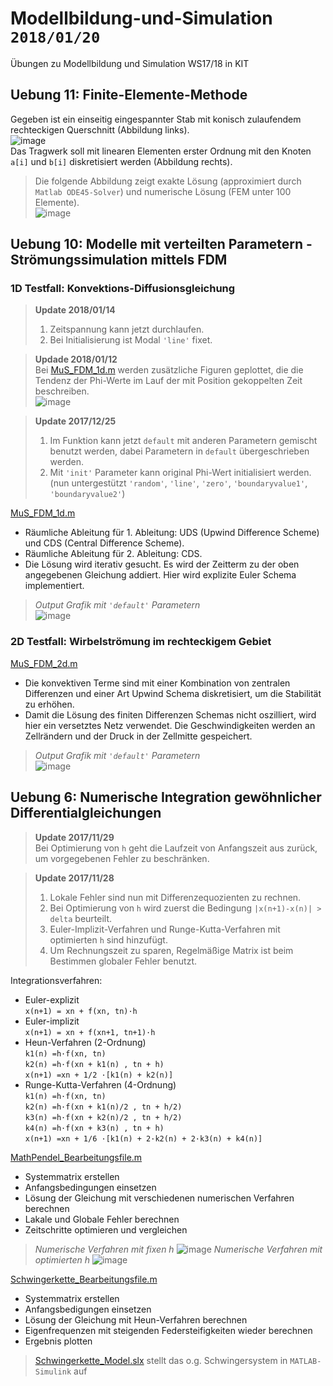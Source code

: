 # Modellbildung-und-Simulation `2018/01/20`
Übungen zu Modellbildung und Simulation WS17/18 in KIT

## Uebung 11: Finite-Elemente-Methode
Gegeben ist ein einseitig eingespannter Stab mit konisch zulaufendem rechteckigen Querschnitt (Abbildung links).  
![image](https://github.com/wenyi1994/Modellbildung-und-Simulation/blob/master/Uebung11/Abbildung.png)  
Das Tragwerk soll mit linearen Elementen erster Ordnung mit den Knoten `a[i]` und `b[i]` diskretisiert werden (Abbildung rechts).  
> Die folgende Abbildung zeigt exakte Lösung (approximiert durch `Matlab ODE45-Solver`) und numerische Lösung (FEM unter 100 Elemente).  
> ![image](https://github.com/wenyi1994/Modellbildung-und-Simulation/blob/master/Uebung11/fem_100.jpg)

## Uebung 10: Modelle mit verteilten Parametern - Strömungssimulation mittels FDM
### 1D Testfall: Konvektions-Diffusionsgleichung
> **Update 2018/01/14**
> 1. Zeitspannung kann jetzt durchlaufen.
> 2. Bei Initialisierung ist Modal `'line'` fixet.

> **Updade 2018/01/12**  
> Bei [MuS_FDM_1d.m](https://github.com/wenyi1994/Modellbildung-und-Simulation/blob/master/Uebung10/MuS_FDM_1d.m) werden zusätzliche Figuren geplottet, die die Tendenz der Phi-Werte im Lauf der mit Position gekoppelten Zeit beschreiben.  
> ![image](https://github.com/wenyi1994/Modellbildung-und-Simulation/blob/master/Uebung10/1_default_line_xt.jpg)

> **Update 2017/12/25**
> 1. Im Funktion kann jetzt `default` mit anderen Parametern gemischt benutzt werden, dabei Parametern in `default` übergeschrieben werden.
> 2. Mit `'init'` Parameter kann original Phi-Wert initialisiert werden. (nun untergestützt `'random'`, `'line'`, `'zero'`, `'boundaryvalue1'`, `'boundaryvalue2'`)

[MuS_FDM_1d.m](https://github.com/wenyi1994/Modellbildung-und-Simulation/blob/master/Uebung10/MuS_FDM_1d.m)
* Räumliche Ableitung für 1. Ableitung: UDS (Upwind Difference Scheme) und CDS (Central Difference Scheme).
* Räumliche Ableitung für 2. Ableitung: CDS.
* Die Lösung wird iterativ gesucht. Es wird der Zeitterm zu der oben angegebenen Gleichung addiert. Hier wird explizite Euler Schema implementiert.  
> *Output Grafik mit `'default'` Parametern*  
> ![image](https://github.com/wenyi1994/Modellbildung-und-Simulation/blob/master/Uebung10/1_default.jpg)

### 2D Testfall: Wirbelströmung im rechteckigem Gebiet
[MuS_FDM_2d.m](https://github.com/wenyi1994/Modellbildung-und-Simulation/blob/master/Uebung10/MuS_FDM_2d.m)
* Die konvektiven Terme sind mit einer Kombination von zentralen Differenzen und einer Art Upwind Schema diskretisiert, um die Stabilität zu erhöhen.
* Damit die Lösung des finiten Differenzen Schemas nicht oszilliert, wird hier ein versetztes Netz verwendet. Die Geschwindigkeiten werden an Zellrändern und der Druck in der Zellmitte gespeichert.
> *Output Grafik mit `'default'` Parametern*  
> ![image](https://github.com/wenyi1994/Modellbildung-und-Simulation/blob/master/Uebung10/2_default.jpg)

## Uebung 6: Numerische Integration gewöhnlicher Differentialgleichungen
> **Update 2017/11/29**  
> Bei Optimierung von `h` geht die Laufzeit von Anfangszeit aus zurück, um vorgegebenen Fehler zu beschränken.

> **Update 2017/11/28**  
> 1. Lokale Fehler sind nun mit Differenzequozienten zu rechnen.
> 2. Bei Optimierung von `h` wird zuerst die Bedingung `|x(n+1)-x(n)| > delta` beurteilt.
> 3. Euler-Implizit-Verfahren und Runge-Kutta-Verfahren mit optimierten `h` sind hinzufügt.
> 4. Um Rechnungszeit zu sparen, Regelmäßige Matrix ist beim Bestimmen globaler Fehler benutzt.

Integrationsverfahren:
  * Euler-explizit  
    `x(n+1) = xn + f(xn, tn)·h`
  * Euler-implizit  
    `x(n+1) = xn + f(xn+1, tn+1)·h`
  * Heun-Verfahren (2-Ordnung)  
    `k1(n) =h·f(xn, tn)`  
    `k2(n) =h·f(xn + k1(n) , tn + h)`  
    `x(n+1) =xn + 1/2 ·[k1(n) + k2(n)]`
  * Runge-Kutta-Verfahren (4-Ordnung)  
    `k1(n) =h·f(xn, tn)`  
    `k2(n) =h·f(xn + k1(n)/2 , tn + h/2)`  
    `k3(n) =h·f(xn + k2(n)/2 , tn + h/2)`  
    `k4(n) =h·f(xn + k3(n) , tn + h)`  
    `x(n+1) =xn + 1/6 ·[k1(n) + 2·k2(n) + 2·k3(n) + k4(n)]`

[MathPendel_Bearbeitungsfile.m](https://github.com/wenyi1994/Modellbildung-und-Simulation/blob/master/Uebung6/MathPendel_Bearbeitungsfile.m)
 * Systemmatrix erstellen
 * Anfangsbedingungen einsetzen
 * Lösung der Gleichung mit verschiedenen numerischen Verfahren berechnen
 * Lakale und Globale Fehler berechnen
 * Zeitschritte optimieren und vergleichen
 > *Numerische Verfahren mit fixen h*
 > ![image](https://github.com/wenyi1994/Modellbildung-und-Simulation/blob/master/Uebung6/Verfahren_m_fixen_h.jpg)
 > *Numerische Verfahren mit optimierten h*
 > ![image](https://github.com/wenyi1994/Modellbildung-und-Simulation/blob/master/Uebung6/Verfahren_m_optim_h.jpg)

[Schwingerkette_Bearbeitungsfile.m](https://github.com/wenyi1994/Modellbildung-und-Simulation/blob/master/Uebung6/Schwingerkette_Bearbeitungsfile.m)
 * Systemmatrix erstellen
 * Anfangsbedigungen einsetzen
 * Lösung der Gleichung mit Heun-Verfahren berechnen
 * Eigenfrequenzen mit steigenden Federsteifigkeiten wieder berechnen
 * Ergebnis plotten  
 > [Schwingerkette_Model.slx](https://github.com/wenyi1994/Modellbildung-und-Simulation/blob/master/Uebung6/Schwingerkette_Model.slx) stellt das o.g. Schwingersystem in `MATLAB-Simulink` auf
